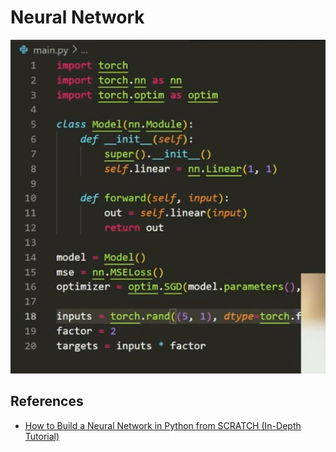 # Neural Network

![explain ](image-9.png)

##  References

- [How to Build a Neural Network in Python from SCRATCH (In-Depth Tutorial)](https://www.youtube.com/watch?v=Gk_5I6YG_Jw)